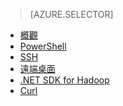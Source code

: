 > [AZURE.SELECTOR]
- [概觀](/zh-tw/documentation/articles/hdinsight-use-pig/)
- [PowerShell](/zh-tw/documentation/articles/hdinsight-hadoop-use-pig-powershell/)
- [SSH](/zh-tw/documentation/articles/hdinsight-hadoop-use-pig-ssh/)
- [遠端桌面](/zh-tw/documentation/articles/hdinsight-hadoop-use-pig-remote-desktop/)
- [.NET SDK for Hadoop](/zh-tw/documentation/articles/hdinsight-hadoop-use-pig-dotnet-sdk/)
- [Curl](/zh-tw/documentation/articles/hdinsight-hadoop-use-pig-curl/)

<!--HONumber=45--> 
